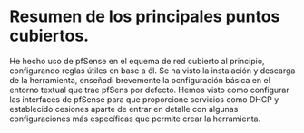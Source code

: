# Resumen de los principales puntos cubiertos.
He hecho uso de pfSense en el equema de red cubierto al principio, configurando reglas útiles en base a él. Se ha visto la instalación y descarga de la herramienta, enseñadi brevemente la ocnfiguración básica en el entorno textual que trae pfSens por defecto.
Hemos visto como configurar las interfaces de pfSense para que proporcione servicios como DHCP y establecido cesiones aparte de entrar en detalle con algunas configuraciones más específicas que permite crear la herramienta.
